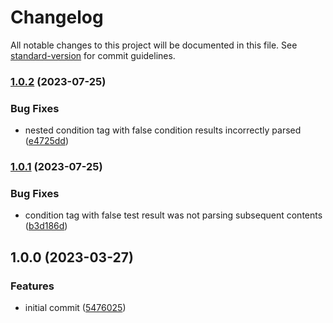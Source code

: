 # Changelog

All notable changes to this project will be documented in this file. See [standard-version](https://github.com/conventional-changelog/standard-version) for commit guidelines.

### [1.0.2](https://github.com/marcospont/js-template-parser/compare/v1.0.1...v1.0.2) (2023-07-25)


### Bug Fixes

* nested condition tag with false condition results incorrectly parsed ([e4725dd](https://github.com/marcospont/js-template-parser/commit/e4725dd2ee90343111aa1f01df3780fb1e933ae5))

### [1.0.1](https://github.com/marcospont/js-template-parser/compare/v1.0.0...v1.0.1) (2023-07-25)


### Bug Fixes

* condition tag with false test result was not parsing subsequent contents ([b3d186d](https://github.com/marcospont/js-template-parser/commit/b3d186d25e738f828a7421a56f1b19e3e74eb6fd))

## 1.0.0 (2023-03-27)


### Features

* initial commit ([5476025](https://github.com/marcospont/js-template-parser/commit/5476025f2a8374dfeef99bf6f4ba02717549d298))
